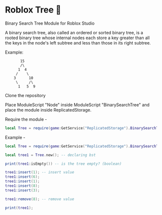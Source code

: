 # Roblox Tree 🌳
Binary Search Tree Module for Roblox Studio

A binary search tree, also called an ordered or sorted binary tree, is a rooted binary tree whose internal nodes each store a key greater than all the keys in the node's left subtree and less than those in its right subtree. 

Example: 

```
       15
       /\
      1  4
     /    \ 
    3      10
     \     /\
      1   5  9

```

Clone the repository

Place ModuleScript "Node" inside ModuleScript "BinarySearchTree" and place the module inside ReplicatedStorage.

Require the module - 

```lua
local Tree = require(game:GetService("ReplicatedStorage").BinarySearchTree);
```

Example -

```lua
local Tree = require(game:GetService("ReplicatedStorage").BinarySearchTree)

local tree1 = Tree.new(); -- declaring bst

print(tree1:isEmpty()) -- is the tree empty? (boolean)

tree1:insert(1); -- insert value
tree1:insert(6);
tree1:insert(1);
tree1:insert(8);
tree1:insert(3);

tree1:remove(8); -- remove value

print(tree1);
```

